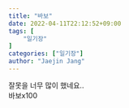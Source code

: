 ```yaml
---
title: "바보"
date: 2022-04-11T22:12:52+09:00
tags: [
	"일기장"
]
categories: ["일기장"]
author: "Jaejin Jang"
---
```


잘못을 너무 많이 했네요..  
바보x100
